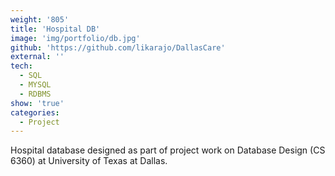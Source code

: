 ```yaml
---
weight: '805'
title: 'Hospital DB'
image: 'img/portfolio/db.jpg'
github: 'https://github.com/likarajo/DallasCare'
external: ''
tech:
  - SQL
  - MYSQL
  - RDBMS
show: 'true'
categories:
  - Project
---
```


Hospital database designed as part of project work on Database Design (CS 6360) at University of Texas at Dallas.